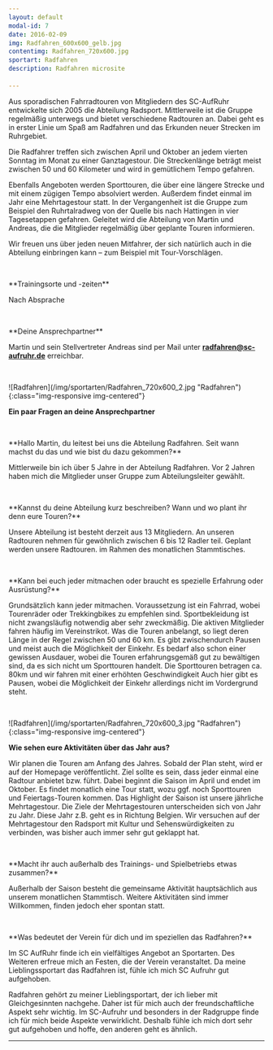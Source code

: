 ```yaml
---
layout: default
modal-id: 7
date: 2016-02-09
img: Radfahren_600x600_gelb.jpg
contentimg: Radfahren_720x600.jpg
sportart: Radfahren
description: Radfahren microsite
             
---
```

Aus sporadischen Fahrradtouren von Mitgliedern des SC-AufRuhr entwickelte sich 2005 die Abteilung Radsport. Mittlerweile ist die Gruppe regelmäßig unterwegs und bietet verschiedene Radtouren an. Dabei geht es in erster Linie um Spaß am Radfahren und das Erkunden neuer Strecken im Ruhrgebiet.

Die Radfahrer treffen sich zwischen April und Oktober an jedem vierten Sonntag im Monat zu einer Ganztagestour. Die Streckenlänge beträgt meist zwischen 50 und 60 Kilometer und wird in gemütlichem Tempo gefahren.

Ebenfalls Angeboten werden Sporttouren, die über eine längere Strecke und mit einem zügigen Tempo absolviert werden. Außerdem findet einmal im Jahr eine Mehrtagestour statt. In der Vergangenheit ist die Gruppe zum Beispiel den Ruhrtalradweg von der Quelle bis nach Hattingen in vier Tagesetappen gefahren.
Geleitet wird die Abteilung von Martin und Andreas, die die Mitglieder regelmäßig über geplante Touren informieren. 

Wir freuen uns über jeden neuen Mitfahrer, der sich natürlich auch in die Abteilung einbringen kann – zum Beispiel mit Tour-Vorschlägen.

  
<p>&nbsp;</p>
**Trainingsorte und -zeiten**

Nach Absprache

<p>&nbsp;</p>
**Deine Ansprechpartner**

Martin und sein Stellvertreter Andreas sind per Mail unter <b><a href="mailto:radfahren@sc-aufruhr.de"><font color="#0000FF">radfahren@sc-aufruhr.de</font></a></b> erreichbar.
  
<p>&nbsp;</p>
![Radfahren](/img/sportarten/Radfahren_720x600_2.jpg "Radfahren"){:class="img-responsive img-centered"}


**Ein paar Fragen an deine Ansprechpartner**

<p>&nbsp;</p>
**Hallo Martin, du leitest bei uns die Abteilung Radfahren. Seit wann machst du das und wie bist du dazu gekommen?**
  
Mittlerweile bin ich über 5 Jahre  in der Abteilung Radfahren. Vor 2 Jahren haben mich die Mitglieder unser Gruppe zum Abteilungsleiter gewählt.

<p>&nbsp;</p>
**Kannst du deine Abteilung kurz beschreiben? Wann und wo plant ihr denn eure Touren?**

Unsere Abteilung ist besteht derzeit aus 13 Mitgliedern. An unseren Radtouren nehmen für gewöhnlich zwischen 6 bis 12 Radler teil. Geplant werden unsere Radtouren. im Rahmen des monatlichen Stammtisches.
<p>&nbsp;</p>
**Kann bei euch jeder mitmachen oder braucht es spezielle Erfahrung oder Ausrüstung?**

Grundsätzlich kann jeder mitmachen. Voraussetzung ist ein Fahrrad, wobei Tourenräder oder Trekkingbikes zu  empfehlen sind.
Sportbekleidung ist nicht zwangsläufig notwendig aber sehr zweckmäßig. Die aktiven Mitglieder fahren häufig im Vereinstrikot.
Was die Touren anbelangt, so liegt deren Länge in der Regel zwischen 50 und 60 km. Es gibt zwischendurch Pausen und meist auch die Möglichkeit  der Einkehr. Es bedarf also schon einer gewissen Ausdauer, wobei die Touren erfahrungsgemäß gut zu bewältigen sind, da es sich nicht um Sporttouren handelt.
Die Sporttouren betragen ca. 80km und wir fahren mit einer erhöhten Geschwindigkeit  Auch hier gibt es Pausen, wobei die Möglichkeit der Einkehr allerdings nicht im Vordergrund steht. 

<p>&nbsp;</p>
![Radfahren](/img/sportarten/Radfahren_720x600_3.jpg "Radfahren"){:class="img-responsive img-centered"}

**Wie sehen eure Aktivitäten über das Jahr aus?**

Wir planen die Touren am Anfang des Jahres. Sobald der Plan steht, wird er auf der Homepage veröffentlicht. Ziel sollte es sein, dass jeder einmal eine Radtour anbietet bzw. führt.
Dabei beginnt die Saison im April und endet im Oktober. Es findet monatlich eine Tour statt, wozu ggf. noch Sporttouren und Feiertags-Touren kommen.
Das Highlight der Saison ist unsere jährliche Mehrtagestour. Die Ziele der Mehrtagestouren unterscheiden sich von Jahr zu Jahr. Diese Jahr z.B. geht es in Richtung Belgien.  Wir versuchen auf der Mehrtagestour den Radsport mit Kultur und Sehenswürdigkeiten zu verbinden, was bisher auch immer sehr gut geklappt hat.

<p>&nbsp;</p>
**Macht ihr auch außerhalb des Trainings- und Spielbetriebs etwas zusammen?**

Außerhalb der Saison besteht die gemeinsame Aktivität hauptsächlich aus unserem monatlichen Stammtisch. Weitere Aktivitäten sind immer Willkommen, finden jedoch eher spontan statt.
<p>&nbsp;</p>
**Was bedeutet der Verein für dich und im speziellen das Radfahren?**

Im SC AufRuhr finde ich ein vielfältiges Angebot an Sportarten.
Des Weiteren erfreue mich an Festen, die der Verein veranstaltet.
Da meine Lieblingssportart das Radfahren ist, fühle ich mich SC Aufruhr gut aufgehoben.

Radfahren gehört zu meiner Lieblingsportart, der ich lieber mit Gleichgesinnten nachgehe.
Daher ist für mich auch der freundschaftliche Aspekt sehr wichtig. Im SC-Aufruhr und besonders in der Radgruppe finde ich für mich beide Aspekte verwirklicht. Deshalb fühle ich mich dort sehr gut aufgehoben und hoffe, den anderen geht es ähnlich.

___
